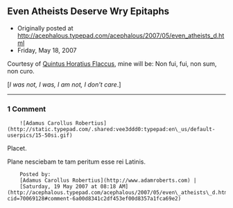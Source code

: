 ## Even Atheists Deserve Wry Epitaphs

 * Originally posted at http://acephalous.typepad.com/acephalous/2007/05/even_atheists_d.html
 * Friday, May 18, 2007



Courtesy of [Quintus Horatius Flaccus](http://en.wikipedia.org/wiki/Horace), mine will be:
Non fui, fui, non sum, non curo.

[_I was not, I was, I am not, I don't care_.]
		

* * *

### 1 Comment 

		

                
[]()

	

		![Adamus Carollus Robertius](http://static.typepad.com/.shared:vee3ddd0:typepad:en\_us/default-userpics/15-50si.gif)
	

	

		

Placet.

Plane nesciebam te tam peritum esse rei Latinis.

	

		Posted by:
		[Adamus Carollus Robertius](http://www.adamroberts.com) |
		[Saturday, 19 May 2007 at 08:18 AM](http://acephalous.typepad.com/acephalous/2007/05/even\_atheists\_d.html?cid=70069128#comment-6a00d8341c2df453ef00d8357a1fca69e2)

		

        